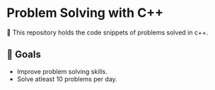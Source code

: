 # Problem Solving with C++
:orange_book:	This repository holds the code snippets of problems solved in c++.

## :rocket: Goals
- Improve problem solving skills.
- Solve atleast 10 problems per day.
